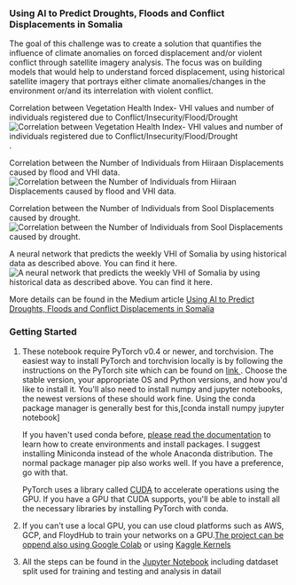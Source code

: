 ### Using AI to Predict Droughts, Floods and Conflict Displacements in Somalia
The goal of this challenge was to create a solution that quantifies the influence of climate anomalies on forced displacement and/or violent conflict through satellite imagery analysis. The focus was on building models that would help to understand forced displacement, using historical satellite imagery that portrays either climate anomalies/changes in the environment or/and its interrelation with violent conflict.

Correlation between Vegetation Health Index- VHI values and number of individuals registered due to Conflict/Insecurity/Flood/Drought
![Correlation between Vegetation Health Index- VHI values and number of individuals registered due to Conflict/Insecurity/Flood/Drought](https://miro.medium.com/max/2973/1*4wkjLXDfZiQN7al08xMfZw.png).

Correlation between the Number of Individuals from Hiiraan Displacements caused by flood and VHI data.
![Correlation between the Number of Individuals from Hiiraan Displacements caused by flood and VHI data.](https://miro.medium.com/max/1598/1*YRClJxKzHAozNI-DtKme6Q.png)

Correlation between the Number of Individuals from Sool Displacements caused by drought.
![Correlation between the Number of Individuals from Sool Displacements caused by drought.](https://miro.medium.com/max/1613/1*ex8HMVNnb657vRaAyfs6sw.png)

A neural network that predicts the weekly VHI of Somalia by using historical data as described above. You can find it here.
![A neural network that predicts the weekly VHI of Somalia by using historical data as described above. You can find it here.](https://miro.medium.com/max/836/1*1aD35jw5FDBNqeufEoMFKA.png)



More details can be found in the Medium article [Using AI to Predict Droughts, Floods and Conflict Displacements in Somalia
](https://medium.com/omdena/using-ai-to-predict-droughts-floods-and-conflict-displacements-in-somalia-40cba6200f3c)


### Getting Started

1. These notebook require PyTorch v0.4 or newer, and torchvision. The easiest way to install PyTorch and torchvision locally is by following the instructions on the PyTorch site which can be found on [link ](https://pytorch.org/get-started/locally/) . Choose the stable version, your appropriate OS and Python versions, and how you'd like to install it. You'll also need to install numpy and jupyter notebooks, the newest versions of these should work fine. Using the conda package manager is generally best for this,[conda install numpy jupyter notebook]

   If you haven't used conda before, [please read the documentation](https://conda.io/en/latest/) to learn how to create environments and install packages. I suggest installing Miniconda instead of the whole Anaconda distribution. The normal package manager pip also works well. If you have a preference, go with that.

   PyTorch uses a library called [CUDA](https://developer.nvidia.com/cuda-zone) to accelerate operations using the GPU. If you have a GPU that CUDA supports, you'll be able to install all the necessary libraries by installing PyTorch with conda. 

2. If you can't use a local GPU, you can use cloud platforms such as AWS, GCP, and FloydHub to train your networks on a GPU.[The project can be oppend also using  Google Colab](https://colab.research.google.com/) or using  [Kaggle Kernels](https://www.kaggle.com)

3. All the steps can be found in the [Jupyter Notebook](https://github.com/NahieliV/Jetson/blob/master/Finding-the-Nexus/Omdena-UNHCR-Challenge-master/Omdena_UNHCR_Challenge%20WHI%20and%20Displacements%20from%20Somanlia.ipynb) including datdaset split used for training and testing and analysis in datail 

